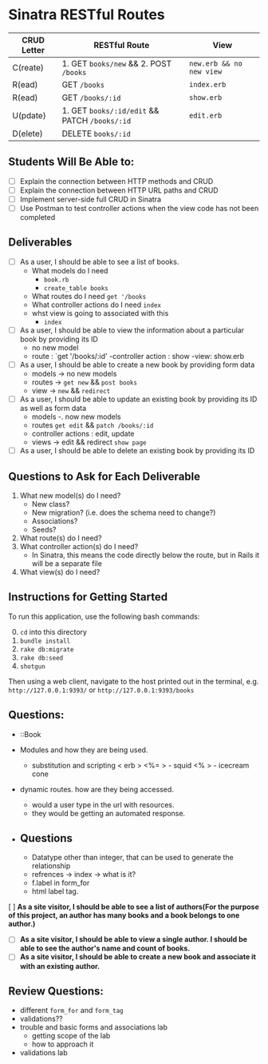 # Sinatra RESTful Routes

| CRUD Letter | RESTful Route          | View |
|-------------|------------------------|-------------------|
| C(reate)    |   1. GET `books/new`  && 2. POST `/books`    |      `new.erb && no new view`         |
| R(ead)      |   GET  `/books`       |     `index.erb`        |
| R(ead)      |   GET   `/books/:id`  |     `show.erb`         |
| U(pdate)    |   1. GET  `books/:id/edit` && PATCH `/books/:id` |   `edit.erb`            |
| D(elete)    |    DELETE `books/:id`   |               |

## Students Will Be Able to:
 - [ ] Explain the connection between HTTP methods and CRUD
 - [ ] Explain the connection between HTTP URL paths and CRUD
 - [ ] Implement server-side full CRUD in Sinatra
 - [ ] Use Postman to test controller actions when the view code has not been completed

## Deliverables

 - [ ] As a user, I should be able to see a list of books.
    - What models do I need
        - `book.rb`
        - `create_table books`
    - What routes do I need
        `get '/books`
    - What controller actions do I need
        `index`
    - whst view is going to associated with this
        - `index`
 - [ ] As a user, I should be able to view the information about a particular book by providing its ID
    - no new model 
    - route : `get '/books/:id'
    -controller action : show
    -view: show.erb
 - [ ] As a user, I should be able to create a new book by providing form data
    - models -> no new models
    - routes -> `get new` && `post books`
    - view -> `new` && `redirect`
 - [ ] As a user, I should be able to update an existing book by providing its ID as well as form data
    - models -. now new models
    - routes `get edit` && `patch /books/:id`
    - controller actions : edit, update
    - views -> edit && redirect `show page`
 - [ ] As a user, I should be able to delete an existing book by providing its ID

## Questions to Ask for Each Deliverable

1. What new model(s) do I need?
    - New class?
    - New migration? (i.e. does the schema need to change?)
    - Associations?
    - Seeds?
2. What route(s) do I need?
3. What controller action(s) do I need?
    - In Sinatra, this means the code directly below the route, but in Rails it will be a separate file
4. What view(s) do I need?

## Instructions for Getting Started

To run this application, use the following bash commands:

0. `cd` into this directory
1. `bundle install`
2. `rake db:migrate`
3. `rake db:seed`
4. `shotgun`

Then using a web client, navigate to the host printed out in the terminal, e.g. `http://127.0.0.1:9393/` or `http://127.0.0.1:9393/books`

## Questions:
- ::Book
- Modules and how they are being used.
    - substitution and scripting < erb >
    <%= > - squid
    <% > - icecream cone
- dynamic routes. how are they being accessed. 
    - would a user type in the url with resources.
    - they would be getting an automated response. 

- ## Questions 
    - Datatype other than integer, that can be used to generate the relationship
    - refrences -> index -> what is it?
    - f.label in form_for
    - html label tag.


[ ] **As a site visitor, I should be able to see a list of authors(For the purpose of this project, an author has many books and a book belongs to one author.)**
- [ ] **As a site visitor, I should be able to view a single author.  I should be able to see the author's name and count of books.**
- [ ] **As a site visitor, I should be able to create a new book and associate it with an existing author.**

## Review Questions:
- different `form_for` and `form_tag`
- validations??
- trouble and basic forms and associations lab
    - getting scope of the lab
    - how to approach it
- validations lab

